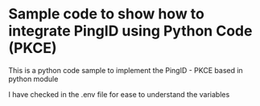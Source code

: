 # Sample code to show how to integrate PingID using Python Code (PKCE)

This is a python code sample to implement the PingID - PKCE based in python module


I have checked in the .env file for ease to understand the variables

